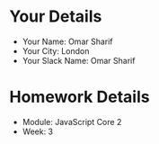<!--

The title for your pull request should be made in this format

CITY CLASS_NO - FIRST_NAME LAST_NAME - MODULE - WEEK_NO

For example,

London Class 7 - Chris Owen - HTMl/CSS - Week 1

-->

# Your Details

- Your Name: Omar Sharif
- Your City: London
- Your Slack Name: Omar Sharif

# Homework Details

- Module: JavaScript Core 2 
- Week: 3
